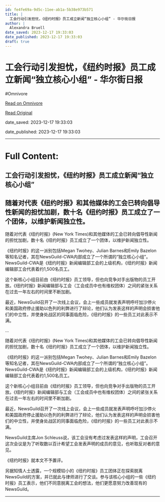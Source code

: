 ```yaml
---
id: fe4fe69a-9d5c-11ee-ab1a-5b38e973b571
title: |
  工会行动引发担忧，《纽约时报》员工成立新闻“独立核心小组” - 华尔街日报
author: |
  Alexandra Bruell
date_saved: 2023-12-17 19:33:03
date_published: 2023-12-17 19:33:03
draft: true
---
```


# 工会行动引发担忧，《纽约时报》员工成立新闻“独立核心小组” - 华尔街日报
#Omnivore

[Read on Omnivore](https://omnivore.app/me/-18c7b28d3a1)

[Read Original](https://cn.wsj.com/amp/articles/%E5%B7%A5%E4%BC%9A%E8%A1%8C%E5%8A%A8%E5%BC%95%E5%8F%91%E6%8B%85%E5%BF%A7-%E7%BA%BD%E7%BA%A6%E6%97%B6%E6%8A%A5-%E5%91%98%E5%B7%A5%E6%88%90%E7%AB%8B%E6%96%B0%E9%97%BB-%E7%8B%AC%E7%AB%8B%E6%A0%B8%E5%BF%83%E5%B0%8F%E7%BB%84-dc203f50)

date_saved: 2023-12-17 19:33:03

date_published: 2023-12-17 19:33:03

--- 

# Full Content: 

##  工会行动引发担忧，《纽约时报》员工成立新闻“独立核心小组”

## 随着对代表《纽约时报》和其他媒体的工会已转向倡导性新闻的担忧加剧，数十名《纽约时报》员工成立了一个团体，以维护新闻独立性。

随着对代表《纽约时报》(New York Times)和其他媒体的工会已转向倡导性新闻的担忧加剧，数十名《纽约时报》员工成立了一个团体，以维护新闻独立性。

《纽约时报》的这一派别包括Megan Twohey、Julian Barnes和Emily Bazelon等知名记者，其在NewsGuild-CWA内部成立了一个所谓的“独立核心小组”。NewsGuild-CWA是《纽约时报》新闻编辑部工会的上级机构，《纽约时报》新闻编辑部工会代表着约1,500名员工。

这个新核心小组目前由《纽约时报》员工领导，但也向竞争对手出版物的员工开放。《纽约时报》新闻编辑部与工会（工会成员中也有维权团体）之间的紧张关系在过去一年左右的时间里不断加剧。

最近，NewsGuild召开了一次线上会议，会上一些成员就发表声明呼吁加沙停火和美国政府停止援助以色列的利弊进行了辩论，他们认为发表这样的声明会损害他们的中立性，并使身处战区的同事面临危险，《纽约时报》的一些员工对此表示不满。

...

随着对代表《纽约时报》(New York Times)和其他媒体的工会已转向倡导性新闻的担忧加剧，数十名《纽约时报》员工成立了一个团体，以维护新闻独立性。

《纽约时报》的这一派别包括Megan Twohey、Julian Barnes和Emily Bazelon等知名记者，其在NewsGuild-CWA内部成立了一个所谓的“独立核心小组”。NewsGuild-CWA是《纽约时报》新闻编辑部工会的上级机构，《纽约时报》新闻编辑部工会代表着约1,500名员工。

这个新核心小组目前由《纽约时报》员工领导，但也向竞争对手出版物的员工开放。《纽约时报》新闻编辑部与工会（工会成员中也有维权团体）之间的紧张关系在过去一年左右的时间里不断加剧。

最近，NewsGuild召开了一次线上会议，会上一些成员就发表声明呼吁加沙停火和美国政府停止援助以色列的利弊进行了辩论，他们认为发表这样的声明会损害他们的中立性，并使身处战区的同事面临危险，《纽约时报》的一些员工对此表示不满。

NewsGuild主席Jon Schleuss说，该工会没有考虑过发表这样的声明，工会召开这次会议是为了听取数以百计希望工会发表声明的成员的意见，也听取反对者的意见。

《纽约时报》就本文不予置评。

另据知情人士透露，一个规模较小的《纽约时报》员工团体正在探索脱离NewsGuild的方案，并已就此与律师进行了交谈。参与该核心小组的一些《纽约时报》员工表示，他们不同意脱离工会的想法，他们更愿意努力改善现有的NewsGuild。

---

